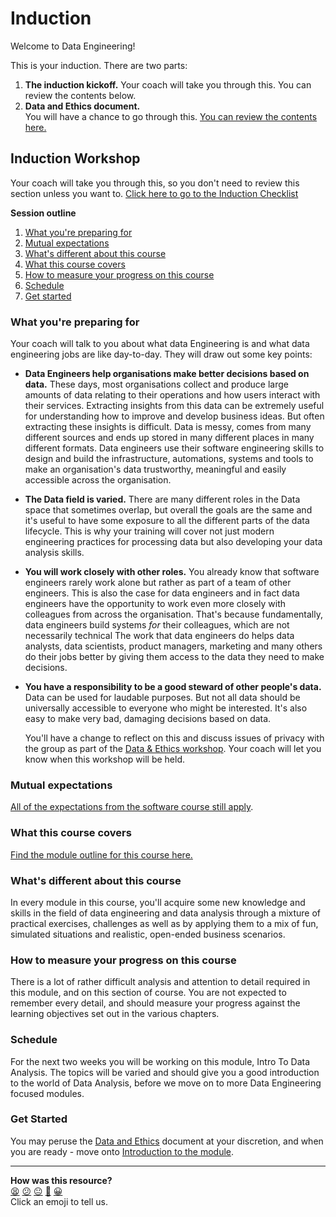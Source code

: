 # Induction

Welcome to Data Engineering!

This is your induction. There are two parts:

1. **The induction kickoff.**
   Your coach will take you through this. You can review the contents below.
2. **Data and Ethics document.**  
   You will have a chance to go through this. [You can review the contents here.](./pills/data_and_ethics.md)

<!-- OMITTED -->


## Induction Workshop

Your coach will take you through this, so you don't need to review this section
unless you want to. [Click here to go to the Induction
Checklist](#induction-checklist)

**Session outline**

1. [What you're preparing for](#what-youre-preparing-for)
1. [Mutual expectations](#mutual-expectations)
1. [What's different about this course](#whats-different-about-this-course)
1. [What this course covers](#what-this-course-covers)
1. [How to measure your progress on this course](#how-to-measure-your-progress-on-this-course)
1. [Schedule](#schedule)
1. [Get started](#get-started)

### What you're preparing for

Your coach will talk to you about what data Engineering is and what data engineering jobs are like
day-to-day. They will draw out some key points:

- **Data Engineers help organisations make better decisions based on data.**
  These days, most organisations collect and produce large amounts of data relating to their operations and how users interact with their services.
  Extracting insights from this data can be extremely useful for understanding how to improve and develop business ideas.
  But often extracting these insights is difficult.
  Data is messy, comes from many different sources and ends up stored in many different places in many different formats.
  Data engineers use their software engineering skills to design and build the infrastructure, automations, systems and tools to make an organisation's data trustworthy, meaningful and easily accessible across the organisation.


  
- **The Data field is varied.**
  There are many different roles in the Data space that sometimes overlap, but overall the goals are the same and it's useful to have some exposure to all the different parts of the data lifecycle. 
  This is why your training will cover not just modern engineering practices for processing data but also developing your data analysis skills.

  <!-- OMITTED -->

- **You will work closely with other roles.**
  You already know that software engineers rarely work alone but rather as part of a team of other engineers.
  This is also the case for data engineers and in fact data engineers have the opportunity to work even more closely with colleagues from across the organisation.
  That's because fundamentally, data engineers build systems _for_ their colleagues, which are not necessarily technical 
  The work that data engineers do helps data analysts, data scientists, product managers, marketing and many others do their jobs better by giving them access to the data they need to make decisions.

- **You have a responsibility to be a good steward of other people's data.**
  Data can be used for laudable purposes.
  But not all data should be universally accessible to everyone who might be interested.
  It's also easy to make very bad, damaging decisions based on data.

	You'll have a change to reflect on this and discuss issues of privacy with the group as part of the [Data & Ethics workshop](./pills/data_and_ethics.md). Your coach will let you know when this workshop will be held.

### Mutual expectations

[All of the expectations from the software course still apply](https://github.com/makersacademy/induction#mutual-expectations).


### What this course covers

[Find the module outline for this course here.](https://docs.google.com/document/d/1oShBZ89SAuTLF4KRgCiQbhN0rxQioYVimehSeJAgJ2g/edit#)

### What's different about this course

In every module in this course, you'll acquire some new knowledge and skills in the field of data engineering and data analysis
through a mixture of practical exercises, challenges as well as by applying them to a mix of fun, simulated situations and realistic, open-ended business scenarios.


### How to measure your progress on this course

There is a lot of rather difficult analysis and attention to detail required in this module, and on this section of course. You are not expected to remember every detail, and should measure your progress against the learning objectives set out in the various chapters. 

### Schedule

For the next two weeks you will be working on this module, Intro To Data Analysis. The topics will be varied and should give you a good introduction to the world of Data Analysis, before we move on to more Data Engineering focused modules.

### Get Started

You may peruse the [Data and Ethics](./pills/data_and_ethics.md) document at your discretion, and when you are ready - move onto [Introduction to the module](./01_introduction.md).


<!-- BEGIN GENERATED SECTION DO NOT EDIT -->

---

**How was this resource?**  
[😫](https://airtable.com/shrUJ3t7KLMqVRFKR?prefill_Repository=makersacademy%2Fintro-to-data-analysis&prefill_File=INDUCTION.md&prefill_Sentiment=😫) [😕](https://airtable.com/shrUJ3t7KLMqVRFKR?prefill_Repository=makersacademy%2Fintro-to-data-analysis&prefill_File=INDUCTION.md&prefill_Sentiment=😕) [😐](https://airtable.com/shrUJ3t7KLMqVRFKR?prefill_Repository=makersacademy%2Fintro-to-data-analysis&prefill_File=INDUCTION.md&prefill_Sentiment=😐) [🙂](https://airtable.com/shrUJ3t7KLMqVRFKR?prefill_Repository=makersacademy%2Fintro-to-data-analysis&prefill_File=INDUCTION.md&prefill_Sentiment=🙂) [😀](https://airtable.com/shrUJ3t7KLMqVRFKR?prefill_Repository=makersacademy%2Fintro-to-data-analysis&prefill_File=INDUCTION.md&prefill_Sentiment=😀)  
Click an emoji to tell us.

<!-- END GENERATED SECTION DO NOT EDIT -->
